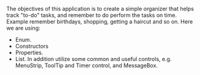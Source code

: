 The objectives of this application is to create a simple organizer that helps track "to-do" tasks, and remember to do 
perform the tasks on time. Example remember birthdays, shopping, getting a haircut and so on.
Here we are using:
- Enum.
- Constructors
- Properties.
- List<T>.
In addition utilize some common and useful controls, e.g. MenuStrip, ToolTip and Timer control, and MessageBox.
